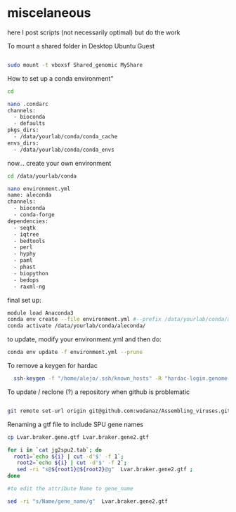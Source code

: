 # miscelaneous
here I post scripts (not necessarily optimal) but do the work 


To mount a shared folder in Desktop Ubuntu Guest



```bash

sudo mount -t vboxsf Shared_genomic MyShare

```


How to set up a conda environment"

```bash
cd

nano .condarc
channels:
  - bioconda
  - defaults
pkgs_dirs:
  - /data/yourlab/conda/conda_cache
envs_dirs:
  - /data/yourlab/conda/conda_envs


```


now... create your own environment

```bash
cd /data/yourlab/conda

nano environment.yml
name: aleconda
channels:
  - bioconda
  - conda-forge
dependencies:
  - seqtk
  - iqtree
  - bedtools
  - perl
  - hyphy
  - paml
  - phast
  - biopython
  - bedops
  - raxml-ng

```

final set up:

```bash
module load Anaconda3
conda env create --file environment.yml #--prefix /data/yourlab/conda/aleconda
conda activate /data/yourlab/conda/aleconda/

```

to update, modify your environment.yml and then do:

```bash
conda env update -f environment.yml --prune

```


To remove a keygen for hardac

```bash
  ssh-keygen -f "/home/alejo/.ssh/known_hosts" -R "hardac-login.genome.duke.edu"
```

To update / reclone (?) a repository when github is problematic

```bash

git remote set-url origin git@github.com:wodanaz/Assembling_viruses.git

```

Renaming a gtf file to include SPU gene names

```bash
cp Lvar.braker.gene.gtf Lvar.braker.gene2.gtf

for i in `cat jg2spu2.tab`; do 
  root1=`echo ${i} | cut -d'$' -f 1`;  
   root2=`echo ${i} | cut -d'$' -f 2`; 
   sed -ri "s@${root1}@${root2}@g"  Lvar.braker.gene2.gtf ;   
done

#to edit the attribute Name to gene_name

sed -ri "s/Name/gene_name/g"  Lvar.braker.gene2.gtf


```
